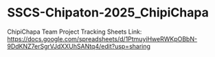 # SSCS-Chipaton-2025_ChipiChapa
ChipiChapa Team Project Tracking Sheets Link: https://docs.google.com/spreadsheets/d/1PtmuyiHweRWKpOBbN-9DdKNZ7erSgrVJdXXUhSANtq4/edit?usp=sharing

